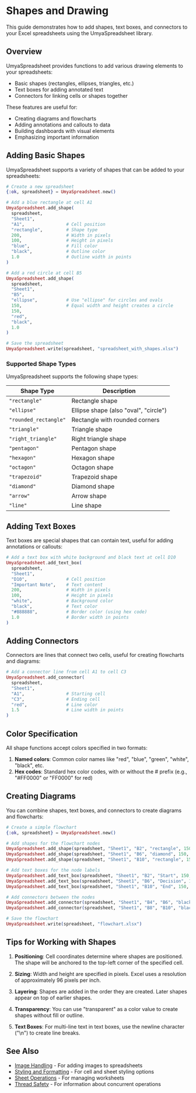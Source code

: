 # Shapes and Drawing

This guide demonstrates how to add shapes, text boxes, and connectors to your Excel spreadsheets using the UmyaSpreadsheet library.

## Overview

UmyaSpreadsheet provides functions to add various drawing elements to your spreadsheets:

- Basic shapes (rectangles, ellipses, triangles, etc.)
- Text boxes for adding annotated text
- Connectors for linking cells or shapes together

These features are useful for:

- Creating diagrams and flowcharts
- Adding annotations and callouts to data
- Building dashboards with visual elements
- Emphasizing important information

## Adding Basic Shapes

UmyaSpreadsheet supports a variety of shapes that can be added to your spreadsheets:

```elixir
# Create a new spreadsheet
{:ok, spreadsheet} = UmyaSpreadsheet.new()

# Add a blue rectangle at cell A1
UmyaSpreadsheet.add_shape(
  spreadsheet,
  "Sheet1",
  "A1",                # Cell position
  "rectangle",         # Shape type
  200,                 # Width in pixels
  100,                 # Height in pixels
  "blue",              # Fill color
  "black",             # Outline color
  1.0                  # Outline width in points
)

# Add a red circle at cell B5
UmyaSpreadsheet.add_shape(
  spreadsheet,
  "Sheet1",
  "B5",
  "ellipse",           # Use "ellipse" for circles and ovals
  150,                 # Equal width and height creates a circle
  150,
  "red",
  "black",
  1.0
)

# Save the spreadsheet
UmyaSpreadsheet.write(spreadsheet, "spreadsheet_with_shapes.xlsx")
```

### Supported Shape Types

UmyaSpreadsheet supports the following shape types:

| Shape Type         | Description                           |
|--------------------|---------------------------------------|
| `"rectangle"`      | Rectangle shape                       |
| `"ellipse"`        | Ellipse shape (also "oval", "circle") |
| `"rounded_rectangle"` | Rectangle with rounded corners     |
| `"triangle"`       | Triangle shape                        |
| `"right_triangle"` | Right triangle shape                  |
| `"pentagon"`       | Pentagon shape                        |
| `"hexagon"`        | Hexagon shape                         |
| `"octagon"`        | Octagon shape                         |
| `"trapezoid"`      | Trapezoid shape                       |
| `"diamond"`        | Diamond shape                         |
| `"arrow"`          | Arrow shape                           |
| `"line"`           | Line shape                            |

## Adding Text Boxes

Text boxes are special shapes that can contain text, useful for adding annotations or callouts:

```elixir
# Add a text box with white background and black text at cell D10
UmyaSpreadsheet.add_text_box(
  spreadsheet,
  "Sheet1",
  "D10",               # Cell position
  "Important Note",    # Text content
  200,                 # Width in pixels
  100,                 # Height in pixels
  "white",             # Background color
  "black",             # Text color
  "#888888",           # Border color (using hex code)
  1.0                  # Border width in points
)
```

## Adding Connectors

Connectors are lines that connect two cells, useful for creating flowcharts and diagrams:

```elixir
# Add a connector line from cell A1 to cell C3
UmyaSpreadsheet.add_connector(
  spreadsheet,
  "Sheet1",
  "A1",                # Starting cell
  "C3",                # Ending cell
  "red",               # Line color
  1.5                  # Line width in points
)
```

## Color Specification

All shape functions accept colors specified in two formats:

1. **Named colors**: Common color names like "red", "blue", "green", "white", "black", etc.
2. **Hex codes**: Standard hex color codes, with or without the # prefix (e.g., "#FF0000" or "FF0000" for red)

## Creating Diagrams

You can combine shapes, text boxes, and connectors to create diagrams and flowcharts:

```elixir
# Create a simple flowchart
{:ok, spreadsheet} = UmyaSpreadsheet.new()

# Add shapes for the flowchart nodes
UmyaSpreadsheet.add_shape(spreadsheet, "Sheet1", "B2", "rectangle", 150, 80, "#E6F2FF", "black", 1.0)
UmyaSpreadsheet.add_shape(spreadsheet, "Sheet1", "B6", "diamond", 150, 100, "#FFE6E6", "black", 1.0)
UmyaSpreadsheet.add_shape(spreadsheet, "Sheet1", "B10", "rectangle", 150, 80, "#E6FFE6", "black", 1.0)

# Add text boxes for the node labels
UmyaSpreadsheet.add_text_box(spreadsheet, "Sheet1", "B2", "Start", 150, 80, "transparent", "black", "transparent", 0.0)
UmyaSpreadsheet.add_text_box(spreadsheet, "Sheet1", "B6", "Decision", 150, 100, "transparent", "black", "transparent", 0.0)
UmyaSpreadsheet.add_text_box(spreadsheet, "Sheet1", "B10", "End", 150, 80, "transparent", "black", "transparent", 0.0)

# Add connectors between the nodes
UmyaSpreadsheet.add_connector(spreadsheet, "Sheet1", "B4", "B6", "black", 1.0)
UmyaSpreadsheet.add_connector(spreadsheet, "Sheet1", "B8", "B10", "black", 1.0)

# Save the flowchart
UmyaSpreadsheet.write(spreadsheet, "flowchart.xlsx")
```

## Tips for Working with Shapes

1. **Positioning**: Cell coordinates determine where shapes are positioned. The shape will be anchored to the top-left corner of the specified cell.

2. **Sizing**: Width and height are specified in pixels. Excel uses a resolution of approximately 96 pixels per inch.

3. **Layering**: Shapes are added in the order they are created. Later shapes appear on top of earlier shapes.

4. **Transparency**: You can use "transparent" as a color value to create shapes without fill or outline.

5. **Text Boxes**: For multi-line text in text boxes, use the newline character ("\n") to create line breaks.

## See Also

- [Image Handling](image_handling.html) - For adding images to spreadsheets
- [Styling and Formatting](styling_and_formatting.html) - For cell and sheet styling options
- [Sheet Operations](sheet_operations.html) - For managing worksheets
- [Thread Safety](thread_safety.html) - For information about concurrent operations
